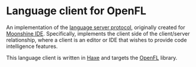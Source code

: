 # Language client for OpenFL

An implementation of the [language server protocol](https://microsoft.github.io/language-server-protocol/), originally created for [Moonshine IDE](https://moonshine-ide.com/). Specifically, implements the client side of the client/server relationship, where a client is an editor or IDE that wishes to provide code intelligence features.

This language client is written in [Haxe](https://haxe.org/) and targets the [OpenFL](https://openfl.org/) library.